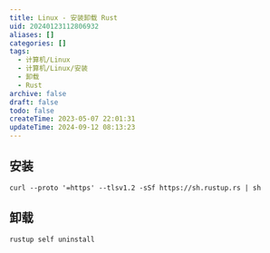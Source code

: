 ```yaml
---
title: Linux - 安装卸载 Rust
uid: 20240123112806932
aliases: []
categories: []
tags:
  - 计算机/Linux
  - 计算机/Linux/安装
  - 卸载
  - Rust
archive: false
draft: false
todo: false
createTime: 2023-05-07 22:01:31
updateTime: 2024-09-12 08:13:23
---
```


## 安装

```shell
curl --proto '=https' --tlsv1.2 -sSf https://sh.rustup.rs | sh
```

## 卸载

```shell
rustup self uninstall
```
